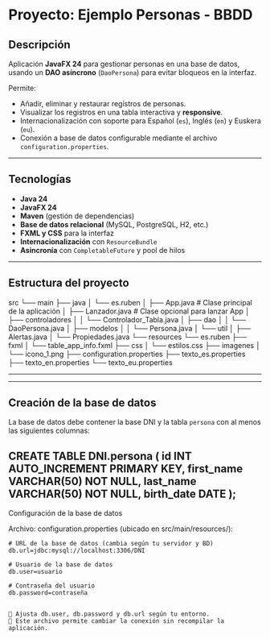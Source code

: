 # Proyecto: Ejemplo Personas - BBDD

## Descripción

Aplicación **JavaFX 24** para gestionar personas en una base de datos, usando un **DAO asíncrono** (`DaoPersona`) para evitar bloqueos en la interfaz.

Permite:

- Añadir, eliminar y restaurar registros de personas.
- Visualizar los registros en una tabla interactiva y **responsive**.
- Internacionalización con soporte para Español (`es`), Inglés (`en`) y Euskera (`eu`).
- Conexión a base de datos configurable mediante el archivo `configuration.properties`.

---

## Tecnologías

- **Java 24**  
- **JavaFX 24**  
- **Maven** (gestión de dependencias)  
- **Base de datos relacional** (MySQL, PostgreSQL, H2, etc.)  
- **FXML y CSS** para la interfaz  
- **Internacionalización** con `ResourceBundle`  
- **Asincronía** con `CompletableFuture` y pool de hilos

---

## Estructura del proyecto
src
└── main
├── java
│ └── es.ruben
│ ├── App.java # Clase principal de la aplicación
│ ├── Lanzador.java # Clase opcional para lanzar App
│ ├── controladores
│ │ └── Controlador_Tabla.java
│ ├── dao
│ │ └── DaoPersona.java
│ ├── modelos
│ │ └── Persona.java
│ └── util
│ ├── Alertas.java
│ └── Propiedades.java
└── resources
└── es.ruben
├── fxml
│ └── table_app_info.fxml
├── css
│ └── estilos.css
├── imagenes
│ └── icono_1.png
├── configuration.properties
├── texto_es.properties
├── texto_en.properties
└── texto_eu.properties

---

---

## Creación de la base de datos

La base de datos debe contener la base DNI y la tabla `persona` con al menos las siguientes columnas:


CREATE TABLE DNI.persona (
    id INT AUTO_INCREMENT PRIMARY KEY,
    first_name VARCHAR(50) NOT NULL,
    last_name VARCHAR(50) NOT NULL,
    birth_date DATE
);
---
Configuración de la base de datos

Archivo: configuration.properties (ubicado en src/main/resources/):

```properties
# URL de la base de datos (cambia según tu servidor y BD)
db.url=jdbc:mysql://localhost:3306/DNI

# Usuario de la base de datos
db.user=usuario

# Contraseña del usuario
db.password=contraseña


🔹 Ajusta db.user, db.password y db.url según tu entorno.
🔹 Este archivo permite cambiar la conexión sin recompilar la aplicación.

